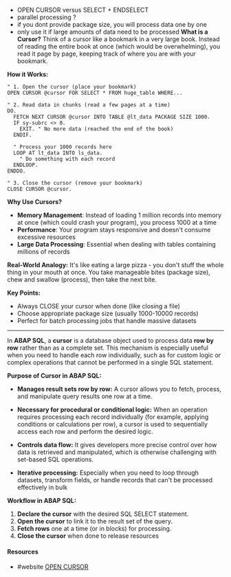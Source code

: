 
- OPEN CURSOR versus SELECT + ENDSELECT
- parallel processing ?
- if you dont provide package size, you will process data one by one
- only use it if large amounts of data need to be processed
**What is a Cursor?** Think of a cursor like a bookmark in a very large book. Instead of reading the entire book at once (which would be overwhelming), you read it page by page, keeping track of where you are with your bookmark.

**How it Works:**
```
" 1. Open the cursor (place your bookmark)
OPEN CURSOR @cursor FOR SELECT * FROM huge_table WHERE...

" 2. Read data in chunks (read a few pages at a time)
DO.
  FETCH NEXT CURSOR @cursor INTO TABLE @lt_data PACKAGE SIZE 1000.
  IF sy-subrc <> 0.
    EXIT. " No more data (reached the end of the book)
  ENDIF.
  
  " Process your 1000 records here
  LOOP AT lt_data INTO ls_data.
    " Do something with each record
  ENDLOOP.
ENDDO.

" 3. Close the cursor (remove your bookmark)
CLOSE CURSOR @cursor.
```
**Why Use Cursors?**

- **Memory Management**: Instead of loading 1 million records into memory at once (which could crash your program), you process 1000 at a time
- **Performance**: Your program stays responsive and doesn't consume excessive resources
- **Large Data Processing**: Essential when dealing with tables containing millions of records

**Real-World Analogy:** It's like eating a large pizza - you don't stuff the whole thing in your mouth at once. You take manageable bites (package size), chew and swallow (process), then take the next bite.

**Key Points:**

- Always CLOSE your cursor when done (like closing a file)
- Choose appropriate package size (usually 1000-10000 records)
- Perfect for batch processing jobs that handle massive datasets
---


In **ABAP SQL**, a **cursor** is a database object used to process data **row by row** rather than as a complete set. This mechanism is especially useful when you need to handle each row individually, such as for custom logic or complex operations that cannot be performed in a single SQL statement.

**Purpose of Cursor in ABAP SQL:**
- **Manages result sets row by row:** A cursor allows you to fetch, process, and manipulate query results one row at a time.

- **Necessary for procedural or conditional logic:** When an operation requires processing each record individually (for example, applying conditions or calculations per row), a cursor is used to sequentially access each row and perform the desired logic.

- **Controls data flow:** It gives developers more precise control over how data is retrieved and manipulated, which is otherwise challenging with set-based SQL operations.

- **Iterative processing:** Especially when you need to loop through datasets, transform fields, or handle records that can't be processed effectively in bulk

**Workflow in ABAP SQL:**

1. **Declare the cursor** with the desired SQL SELECT statement.
2. **Open the cursor** to link it to the result set of the query.
3. **Fetch rows** one at a time (or in blocks) for processing.
4. **Close the cursor** when done to release resources

#### Resources
- #website [OPEN CURSOR](https://help.sap.com/doc/abapdocu_751_index_htm/7.51/de-de/abapopen_cursor.htm)
